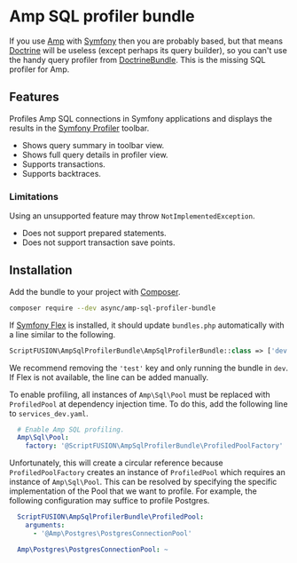Amp SQL profiler bundle 
=======================

If you use [Amp][] with [Symfony][] then you are probably based, but that means [Doctrine][] will be useless (except perhaps its query builder), so you can't use the handy query profiler from [DoctrineBundle][]. This is the missing SQL profiler for Amp.

Features
--------

Profiles Amp SQL connections in Symfony applications and displays the results in the [Symfony Profiler][] toolbar.

* Shows query summary in toolbar view.
* Shows full query details in profiler view.
* Supports transactions.
* Supports backtraces.


### Limitations

Using an unsupported feature may throw `NotImplementedException`.

* Does not support prepared statements.
* Does not support transaction save points.

Installation
------------

Add the bundle to your project with [Composer][].

```sh
composer require --dev async/amp-sql-profiler-bundle
```

If [Symfony Flex][] is installed, it should update `bundles.php` automatically with a line similar to the following.

```php
ScriptFUSION\AmpSqlProfilerBundle\AmpSqlProfilerBundle::class => ['dev' => true, 'test' => true],
```

We recommend removing the `'test'` key and only running the bundle in `dev`. If Flex is not available, the line can be added manually.

To enable profiling, all instances of `Amp\Sql\Pool` must be replaced with `ProfiledPool` at dependency injection time. To do this, add the following line to `services_dev.yaml`.

```yaml
  # Enable Amp SQL profiling.
  Amp\Sql\Pool:
    factory: '@ScriptFUSION\AmpSqlProfilerBundle\ProfiledPoolFactory'
```

Unfortunately, this will create a circular reference because `ProfiledPoolFactory` creates an instance of `ProfiledPool` which requires an instance of `Amp\Sql\Pool`. This can be resolved by specifying the specific implementation of the Pool that we want to profile. For example, the following configuration may suffice to profile Postgres.

```yaml
  ScriptFUSION\AmpSqlProfilerBundle\ProfiledPool:
    arguments:
      - '@Amp\Postgres\PostgresConnectionPool'

  Amp\Postgres\PostgresConnectionPool: ~
```


  [Amp]: https://amphp.org
  [Symfony]: https://symfony.com
  [Symfony Flex]: https://symfony.com/doc/current/setup/flex
  [Symfony Profiler]: https://symfony.com/doc/current/profiler
  [Doctrine]: https://www.doctrine-project.org
  [DoctrineBundle]: https://github.com/doctrine/DoctrineBundle
  [Composer]: https://getcomposer.org
